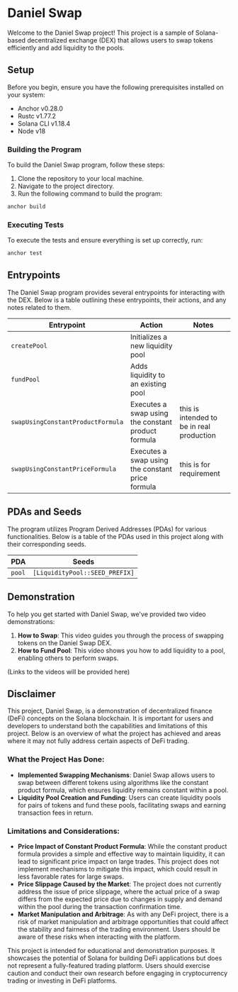 # Daniel Swap

Welcome to the Daniel Swap project! This project is a sample of Solana-based decentralized exchange (DEX) that allows users to swap tokens efficiently and add liquidity to the pools.

## Setup

Before you begin, ensure you have the following prerequisites installed on your system:

- Anchor v0.28.0
- Rustc v1.77.2
- Solana CLI v1.18.4
- Node v18

### Building the Program

To build the Daniel Swap program, follow these steps:

1. Clone the repository to your local machine.
2. Navigate to the project directory.
3. Run the following command to build the program:

```bash
anchor build
```

### Executing Tests

To execute the tests and ensure everything is set up correctly, run:

```bash
anchor test
```

## Entrypoints

The Daniel Swap program provides several entrypoints for interacting with the DEX. Below is a table outlining these entrypoints, their actions, and any notes related to them.

| Entrypoint                      | Action                                   | Notes                          |
|---------------------------------|------------------------------------------|--------------------------------|
| `createPool`                    | Initializes a new liquidity pool        |                                |
| `fundPool`                      | Adds liquidity to an existing pool      |                                |
| `swapUsingConstantProductFormula` | Executes a swap using the constant product formula | this is intended to be in real production |
| `swapUsingConstantPriceFormula` | Executes a swap using the constant price formula | this is for requirement |

## PDAs and Seeds

The program utilizes Program Derived Addresses (PDAs) for various functionalities. Below is a table of the PDAs used in this project along with their corresponding seeds.

| PDA           | Seeds                |
|---------------|----------------------|
| `pool` | `[LiquidityPool::SEED_PREFIX]` |

## Demonstration

To help you get started with Daniel Swap, we've provided two video demonstrations:

1. **How to Swap**: This video guides you through the process of swapping tokens on the Daniel Swap DEX.
2. **How to Fund Pool**: This video shows you how to add liquidity to a pool, enabling others to perform swaps.

(Links to the videos will be provided here)

## Disclaimer

This project, Daniel Swap, is a demonstration of decentralized finance (DeFi) concepts on the Solana blockchain. It is important for users and developers to understand both the capabilities and limitations of this project. Below is an overview of what the project has achieved and areas where it may not fully address certain aspects of DeFi trading.

### What the Project Has Done:

- **Implemented Swapping Mechanisms**: Daniel Swap allows users to swap between different tokens using algorithms like the constant product formula, which ensures liquidity remains constant within a pool.
- **Liquidity Pool Creation and Funding**: Users can create liquidity pools for pairs of tokens and fund these pools, facilitating swaps and earning transaction fees in return.

### Limitations and Considerations:

- **Price Impact of Constant Product Formula**: While the constant product formula provides a simple and effective way to maintain liquidity, it can lead to significant price impact on large trades. This project does not implement mechanisms to mitigate this impact, which could result in less favorable rates for large swaps.
- **Price Slippage Caused by the Market**: The project does not currently address the issue of price slippage, where the actual price of a swap differs from the expected price due to changes in supply and demand within the pool during the transaction confirmation time.
- **Market Manipulation and Arbitrage**: As with any DeFi project, there is a risk of market manipulation and arbitrage opportunities that could affect the stability and fairness of the trading environment. Users should be aware of these risks when interacting with the platform.

This project is intended for educational and demonstration purposes. It showcases the potential of Solana for building DeFi applications but does not represent a fully-featured trading platform. Users should exercise caution and conduct their own research before engaging in cryptocurrency trading or investing in DeFi platforms.